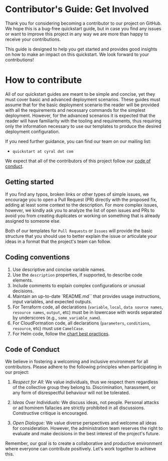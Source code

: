 # Contributor's Guide: Get Involved

Thank you for considering becoming a contributor to our project on GitHub. We hope this is a bug-free quickstart guide, but in case you find any issues or want to improve this project in any way we are more than happy to receive your contributions.

This guide is designed to help you get started and provides good insights on how to make an impact on this quickstart. We look forward to your contributions!

# How to contribute

All of our quickstart guides are meant to be simple and concise, yet they must cover basic and advanced deployment scenarios. These guides must assume that for the basic deployment scenario the reader will be provided with all the requirements and necessary commands for the simplest deployment. However, for the advanced scenarios it is expected that the reader will have familiarity with the tooling and requirements, thus requiring only the information necessary to use our templates to produce the desired deployment configuration.

If you need further guidance, you can find our team on our mailing list:

* `quickstart at cyral dot com`

We expect that all of the contributors of this project follow our [code of conduct](#code-of-conduct).

## Getting started

If you find any typos, broken links or other types of simple issues, we encourage you to open a Pull Request (PR) directly with the proposed fix, adding at least some context to the description. For more complex issues, however, we kindly ask you to analyze the list of open issues and PRs to avoid you from creating duplicates or working on something that is already assigned to someone else.

Both of our templates for `Pull Requests` or `Issues` will provide the basic structure that you should use to better explain the issue or articulate your ideas in a format that the project's team can follow.

## Coding conventions

1. Use descriptive and concise variable names.
1. Use the `description` properties, if supported, to describe code elements.
1. Include comments to explain complex configurations or unusual decisions.
1. Maintain an up-to-date `README.md`` that provides usage instructions, input variables, and expected outputs.
1. For Terraform code, all declarations (`variable`, `local`, `data source names`, `resource names`, `output`, etc) must be in lowercase with words separated by underscores (e.g., `some_variable_name`).
1. For CloudFormation code, all declarations (`parameters`, `conditions`, `resource`, etc) must use `CamelCase`.
1. For Helm code, follow the [chart best practices](https://helm.sh/docs/chart_best_practices/).

## Code of Conduct

We believe in fostering a welcoming and inclusive environment for all contributors. Please adhere to the following principles when participating in our project:

1. *Respect for All:* We value individuals, thus we respect them regardless of the collective group they belong to. Discrimination, harassment, or any form of disrespectful behaviour will not be tolerated.

1. *Ideas Over Individuals:* We discuss ideas, not people. Personal attacks or ad hominem fallacies are strictly prohibited in all discussions. Constructive critique is encouraged.

1. *Open Dialogue:* We value diverse perspectives and welcome all ideas for consideration. However, the administration team reserves the right to evaluate and make decisions in the best interest of the project's future.

Remember, our goal is to create a collaborative and productive environment where everyone can contribute positively. Let's work together to achieve this.